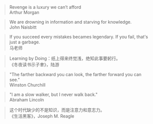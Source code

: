 > Revenge is a luxury we can’t afford   
> Arthur Morgan

> We are drowning in information and starving for knowledge.  
> John	Naisbitt

> If you succeed every mistakes becames legendary. If you fail, that's just a garbage.   
> 马老师

> Learning by Doing：纸上得来终觉浅，绝知此事要躬行。  
> 《冬夜读书示子聿》，陆游

> "The farther backward you can look, the farther forward you can see."   
> Winston Churchill

> "I am a slow walker, but I never walk back."  
> Abraham Lincoln

> 这个时代缺少的不是知识，而是注意力和意志力。  
> 《生活黑客》，Joseph M. Reagle